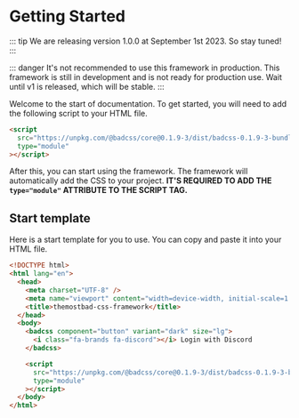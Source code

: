 # Getting Started

::: tip
We are releasing version 1.0.0 at September 1st 2023. So stay tuned!
:::

::: danger
It's not recommended to use this framework in production. This framework is still in development and is not ready for production use. Wait until v1 is released, which will be stable.
:::

Welcome to the start of documentation. To get started, you will need to add the following script to your HTML file.

```html
<script
  src="https://unpkg.com/@badcss/core@0.1.9-3/dist/badcss-0.1.9-3-bundle"
  type="module"
></script>
```

After this, you can start using the framework. The framework will automatically add the CSS to your project. **IT'S REQUIRED TO ADD THE `type="module"` ATTRIBUTE TO THE SCRIPT TAG.**

## Start template

Here is a start template for you to use. You can copy and paste it into your HTML file.

```html
<!DOCTYPE html>
<html lang="en">
  <head>
    <meta charset="UTF-8" />
    <meta name="viewport" content="width=device-width, initial-scale=1.0" />
    <title>themostbad-css-framework</title>
  </head>
  <body>
    <badcss component="button" variant="dark" size="lg">
      <i class="fa-brands fa-discord"></i> Login with Discord
    </badcss>

    <script
      src="https://unpkg.com/@badcss/core@0.1.9-3/dist/badcss-0.1.9-3-bundle"
      type="module"
    ></script>
  </body>
</html>
```
